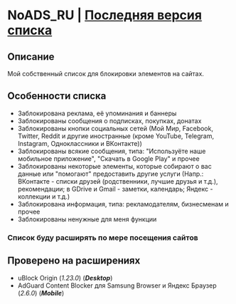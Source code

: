 # NoADS_RU | [Последняя версия списка](https://github.com/Zalexanninev15/NoADS_RU/blob/master/my-ublock-static-filters_2020-03-04_11.24.57.txt)
## Описание
Мой собственный список для блокировки элементов на сайтах.
## Особенности списка
* Заблокирована реклама, её упоминания и баннеры
* Заблокированы сообщения о подписках, покупках, донатах
* Заблокированы кнопки социальных сетей (Мой Мир, Facebook, Twitter, Reddit и другие иностранные (кроме YouTube, Telegram, Instagram, Одноклассники и ВКонтакте))
* Заблокированы всякие сообщения, типа: "Используёте наше мобильное приложение", "Скачать в Google Play" и прочее
* Заблокированы некоторые элементы, которые собирают о вас данные или "помогают" предоставить другие услуги (Напр.: ВКонтакте - списки друзей (родственники, лучшие друзья и т.д.), рекомендации; в GDrive и Gmail - заметки, календарь; Яндекс - коллекции и т.д.)
* Заблокирована информация, типа: рекламодателям, бизнесменам и прочее
* Заблокированы ненужные для меня функции
### Список буду расширять по мере посещения сайтов
## Проверено на расширениях
* uBlock Origin (*1.23.0*) (***Desktop***)
* AdGuard Content Blocker для Samsung Browser и Яндекс Браузер (*2.6.0*) (***Mobile***)
